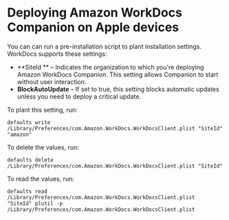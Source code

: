 # Deploying Amazon WorkDocs Companion on Apple devices<a name="deploy-on-apple"></a>

You can can run a pre\-installation script to plant installation settings\. WorkDocs supports these settings:
+ **SiteId ** – Indicates the organization to which you're deploying Amazon WorkDocs Companion\. This setting allows Companion to start without user interaction\.
+ **BlockAutoUpdate** – If set to true, this setting blocks automatic updates unless you need to deploy a critical update\.

 To plant this setting, run:

```
defaults write /Library/Preferences/com.Amazon.WorkDocs.WorkDocsClient.plist "SiteId" "amazon"
```

To delete the values, run:

```
defaults delete /Library/Preferences/com.Amazon.WorkDocs.WorkDocsClient.plist "SiteId"
```

To read the values, run:

```
defaults read /Library/Preferences/com.Amazon.WorkDocs.WorkDocsClient.plist 
"SiteId" plutil -p /Library/Preferences/com.Amazon.WorkDocs.WorkDocsClient.plist
```